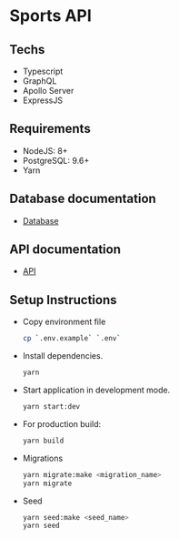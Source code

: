 # Sports API

## Techs

- Typescript
- GraphQL
- Apollo Server
- ExpressJS

## Requirements

- NodeJS: 8+
- PostgreSQL: 9.6+
- Yarn

## Database documentation

- [Database](./docs/db.md)

## API documentation

- [API](./docs/README.md)

## Setup Instructions

- Copy environment file

  ```bash
  cp `.env.example` `.env`
  ```

- Install dependencies.

  ```bash
  yarn
  ```

- Start application in development mode.

  ```bash
  yarn start:dev
  ```

- For production build:

  ```bash
  yarn build
  ```

- Migrations

  ```bash
  yarn migrate:make <migration_name>
  yarn migrate
  ```

- Seed

  ```bash
  yarn seed:make <seed_name>
  yarn seed
  ```
